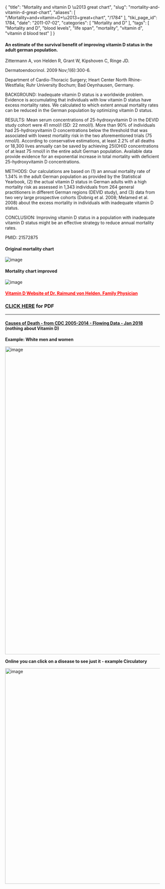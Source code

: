 {
    "title": "Mortality and vitamin D \u2013 great chart",
    "slug": "mortality-and-vitamin-d-great-chart",
    "aliases": [
        "/Mortality+and+vitamin+D+\u2013+great+chart",
        "/1784"
    ],
    "tiki_page_id": 1784,
    "date": "2011-07-02",
    "categories": [
        "Mortality and D"
    ],
    "tags": [
        "Mortality and D",
        "blood levels",
        "life span",
        "mortality",
        "vitamin d",
        "vitamin d blood test"
    ]
}


#### An estimate of the survival benefit of improving vitamin D status in the adult german population.

Zittermann A, von Helden R, Grant W, Kipshoven C, Ringe JD.

Dermatoendocrinol. 2009 Nov;1(6):300-6.

Department of Cardio-Thoracic Surgery; Heart Center North Rhine-Westfalia; Ruhr University Bochum; Bad Oeynhausen, Germany.

BACKGROUND: Inadequate vitamin D status is a worldwide problem. Evidence is accumulating that individuals with low vitamin D status have excess mortality rates. We calculated to which extent annual mortality rates can be reduced in the German population by optimizing vitamin D status.

RESULTS: Mean serum concentrations of 25-hydroxyvitamin D in the DEVID study cohort were 41 nmol/l (SD: 22 nmol/l). More than 90% of individuals had 25-hydroxyvitamin D concentrations below the threshold that was associated with lowest mortality risk in the two aforementioned trials (75 nmol/l). According to conservative estimations, at least 2.2% of all deaths or 18,300 lives annually can be saved by achieving 25(OH)D concentrations of at least 75 nmol/l in the entire adult German population. Available data provide evidence for an exponential increase in total mortality with deficient 25-hydroxyvitamin D concentrations.

METHODS: Our calculations are based on (1) an annual mortality rate of 1.34% in the adult German population as provided by the Statistical Yearbook, (2) the actual vitamin D status in German adults with a high mortality risk as assessed in 1,343 individuals from 264 general practitioners in different German regions (DEVID study), and (3) data from two very large prospective cohorts (Dobnig et al. 2008; Melamed et al. 2008) about the excess mortality in individuals with inadequate vitamin D status.

CONCLUSION: Improving vitamin D status in a population with inadequate vitamin D status might be an effective strategy to reduce annual mortality rates.

PMID:     21572875

#### Original mortality chart

<img src="https://d1bk1kqxc0sym.cloudfront.net/attachments/png/mortality-and-vitamin-d---2009.png" alt="image" style="max-width: 400px;">

#### Mortality chart improved

<img src="/attachments/d3.mock.jpg" alt="image"> 

#### <a href="/posts/vitamin-d-website-of-dr-raimund-von-helden-family-physician" style="color: red; text-decoration: underline;" title="This link has an unknown page_id: 1783">Vitamin D Website of Dr. Raimund von Helden, Family Physician</a>

### [CLICK HERE](https://www.VitaminDWiki.com/tiki-download_file.php?fileId=1915) for PDF

---

#### [Causes of Death - from CDC 2005-2014 - Flowing Data - Jan 2018](http://flowingdata.com/2016/01/05/causes-of-death/) (nothing about Vitamin D)

 **Example: White men and women** 

<img src="https://d1bk1kqxc0sym.cloudfront.net/attachments/jpeg/white-deaths.jpg" alt="image" width="1000">

 **Online you can click on a disease to see just it - example Circulatory** 

<img src="https://d1bk1kqxc0sym.cloudfront.net/attachments/jpeg/deaths-white-circulatory.jpg" alt="image" width="700">